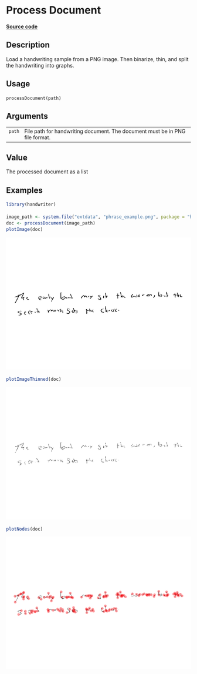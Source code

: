 

# Process Document

[**Source code**](https://github.com/CSAFE-ISU/handwriter/tree/176-automatic-documentation/R/#L)

## Description

Load a handwriting sample from a PNG image. Then binarize, thin, and
split the handwriting into graphs.

## Usage

<pre><code class='language-R'>processDocument(path)
</code></pre>

## Arguments

<table>
<tr>
<td style="white-space: nowrap; font-family: monospace; vertical-align: top">
<code id="path">path</code>
</td>
<td>
File path for handwriting document. The document must be in PNG file
format.
</td>
</tr>
</table>

## Value

The processed document as a list

## Examples

``` r
library(handwriter)

image_path <- system.file("extdata", "phrase_example.png", package = "handwriter")
doc <- processDocument(image_path)
plotImage(doc)
```

![](processDocument.markdown_strict_files/figure-markdown_strict/unnamed-chunk-1-1.png)

``` r
plotImageThinned(doc)
```

![](processDocument.markdown_strict_files/figure-markdown_strict/unnamed-chunk-1-2.png)

``` r
plotNodes(doc)
```

![](processDocument.markdown_strict_files/figure-markdown_strict/unnamed-chunk-1-3.png)
